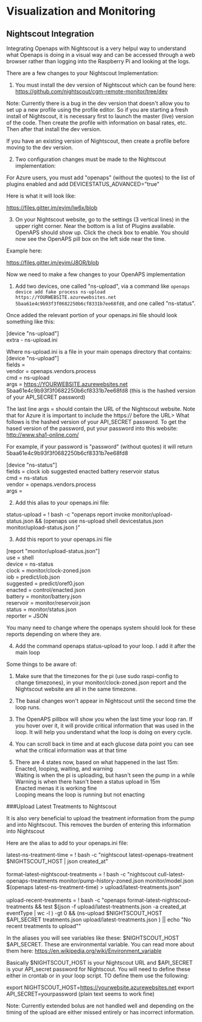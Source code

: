 # Visualization and Monitoring

## Nightscout Integration

Integrating Openaps with Nightscout is a very helpul way to understand what Openaps is doing in a visual way and can be accessed through a web browser rather than logging into the Raspberry Pi and looking at the logs.  

There are a few changes to your Nightscout Implementation:
1) You must install the dev version of Nightscout which can be found here:
https://github.com/nightscout/cgm-remote-monitor/tree/dev

Note:  Currently there is a bug in the dev version that doesn't allow you to set up a new profile using the profile editor.  So if you are starting a fresh install of Nightscout, it is necessary first to launch the master (live) version of the code.  Then create the profile with information on basal rates, etc.  Then after that install the dev version.

If you have an existing version of Nightscout, then create a profile before moving to the dev version.

2) Two configuration changes must be made to the Nightscout implementation:

For Azure users, you must add "openaps" (without the quotes) to the list of plugins enabled and add  DEVICESTATUS_ADVANCED="true" 

Here is what it will look like:

https://files.gitter.im/eyim/lw6x/blob

3) On your Nightscout website, go to the settings (3 vertical lines) in the upper right corner.  Near the bottom is a list of Plugins available.  OpenAPS should show up.  Click the check box to enable.  You should now see the OpenAPS pill box on the left side near the time.

Example here:

https://files.gitter.im/eyim/J8OR/blob

Now we need to make a few changes to your OpenAPS implementation

1) Add two devices, one called "ns-upload", via a command like `openaps device add fake process ns-upload https://YOURWEBSITE.azurewebsites.net 5baa61e4c9b93f3f0682250b6cf8331b7ee68fd8`, and one called "ns-status".

Once added the relevant portion of your openaps.ini file should look something like this:

[device "ns-upload"] <br>
extra - ns-upload.ini <br>

Where ns-upload.ini is a file in your main openaps directory that contains:
[device "ns-upload"] <br>
fields = <br>
vendor = openaps.vendors.process <br>
cmd = ns-upload <br>
args = https://YOURWEBSITE.azurewebsites.net 5baa61e4c9b93f3f0682250b6cf8331b7ee68fd8 (this is the hashed version of your API_SECRET password) <br>

The last line args = should contain the URL of the Nightscout website.  Note that for Azure it is important to include the https:// before the URL>  What follows is the hashed version of your API_SECRET password.  To get the hased version of the password, put your password into this website:  http://www.sha1-online.com/

For example, if your password is "password" (without quotes) it will return 5baa61e4c9b93f3f0682250b6cf8331b7ee68fd8

[device "ns-status"] <br>
fields = clock iob suggested enacted battery reservoir status<br>
cmd = ns-status<br>
vendor = openaps.vendors.process<br>
args = <br>

2) Add this alias to your openaps.ini file:

status-upload = ! bash -c "openaps report invoke monitor/upload-status.json && (openaps use ns-upload shell devicestatus.json monitor/upload-status.json )"

3) Add this report to your openaps.ini file

[report "monitor/upload-status.json"] <br>
use = shell <br>
device = ns-status <br>
clock = monitor/clock-zoned.json <br>
iob = predict/iob.json <br>
suggested = predict/oref0.json <br>
enacted = control/enacted.json <br>
battery = monitor/battery.json <br>
reservoir = monitor/reservoir.json <br>
status = monitor/status.json <br>
reporter = JSON <br>

You many need to change where the openaps system should look for these reports depending on where they are.

4) Add the command openaps status-upload to your loop.  I add it after the main loop

Some things to be aware of:

1) Make sure that the timezones for the pi (use sudo raspi-config to change timezones), in your monitor/clock-zoned.json report and the Nightscout website are all in the same timezone.

2) The basal changes won't appear in Nightscout until the second time the loop runs.

3) The OpenAPS pillbox will show you when the last time your loop ran.  If you hover over it, it will provide critical information that was used in the loop.  It will help you understand what the loop is doing on every cycle.

4) You can scroll back in time and at each glucose data point you can see what the critical information was at that time

5) There are 4 states now, based on what happened in the last 15m:  Enacted, looping, waiting, and warning <br>
Waiting is when the pi is uploading, but hasn't seen the pump in a while <br>
Warning is when there hasn't been a status upload in 15m <br>
Enacted menas it is working fine <br>
Looping means the loop is running but not enacting <br>

###Upload Latest Treatments to Nightscout

It is also very beneficial to upload the treatment information from the pump and into Nightscout.  This removes the burden of entering this information into Nightscout

Here are the alias to add to your openaps.ini file:

latest-ns-treatment-time = ! bash -c "nightscout latest-openaps-treatment $NIGHTSCOUT_HOST | json created_at"<br>
<br>
format-latest-nightscout-treatments = ! bash -c "nightscout cull-latest-openaps-treatments monitor/pump-history-zoned.json monitor/model.json $(openaps latest-ns-treatment-time) > upload/latest-treatments.json" <br>
<br>
upload-recent-treatments = ! bash -c "openaps format-latest-nightscout-treatments && test $(json -f upload/latest-treatments.json -a created_at eventType | wc -l ) -gt 0 && (ns-upload $NIGHTSCOUT_HOST $API_SECRET treatments.json upload/latest-treatments.json ) || echo \"No recent treatments to upload\""<br>

In the aliases you will see variables like these:  $NIGHTSCOUT_HOST $API_SECRET.  These are environmental variable.  You can read more about them here:  https://en.wikipedia.org/wiki/Environment_variable <br>

Basically $NIGHTSCOUT_HOST is your Nightscout URL and $API_SECRET is your API_secret password for Nightscout.  You will need to define these either in crontab or in your loop script.  TO define them use the following:

export NIGHTSCOUT_HOST=https://yourwebsite.azurewebsites.net
export API_SECRET=yourpassword   (plain text seems to work fine)



Note:  Currently extended bolus are not handled well and depending on the timing of the upload are either missed entirely or has incorrect information.  
